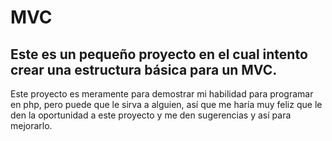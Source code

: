 # MVC
## Este es un pequeño proyecto en el cual intento crear una estructura básica para un MVC.

Este proyecto es meramente para demostrar mi habilidad para programar en php, pero puede que le sirva a alguien, así que me haría muy feliz que le den la oportunidad a este proyecto y me den sugerencias y así para mejorarlo.
